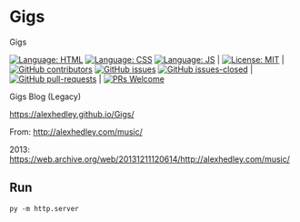 # Gigs

Gigs

[![Language: HTML](https://img.shields.io/badge/language-html-purple.svg)](https://www.w3.org/html/)
[![Language: CSS](https://img.shields.io/badge/language-css-purple.svg)](https://www.w3.org/Style/CSS/)
[![Language: JS](https://img.shields.io/badge/language-javascript-purple.svg)](https://developer.mozilla.org/en-US/docs/Web/JavaScript)
|
[![License: MIT](https://img.shields.io/badge/License-MIT-lightgrey.svg)](https://opensource.org/licenses/MIT) | [![GitHub contributors](https://img.shields.io/github/contributors/AlexHedley/Gigs.svg)](https://GitHub.com/AlexHedley/Gigs/graphs/contributors/)
[![GitHub issues](https://img.shields.io/github/issues/AlexHedley/Gigs.svg)](https://GitHub.com/AlexHedley/Gigs/issues/)
[![GitHub issues-closed](https://img.shields.io/github/issues-closed/AlexHedley/Gigs.svg)](https://GitHub.com/AlexHedley/Gigs/issues?q=is%3Aissue+is%3Aclosed) | [![GitHub pull-requests](https://img.shields.io/github/issues-pr/AlexHedley/Gigs.svg)](https://GitHub.com/AlexHedley/Gigs/pull/) | [![PRs Welcome](https://img.shields.io/badge/PRs-welcome-brightgreen.svg?style=flat-square)](http://makeapullrequest.com)

Gigs Blog (Legacy)

https://alexhedley.github.io/Gigs/

From: http://alexhedley.com/music/

2013: https://web.archive.org/web/20131211120614/http://alexhedley.com/music/

## Run

`py -m http.server`
